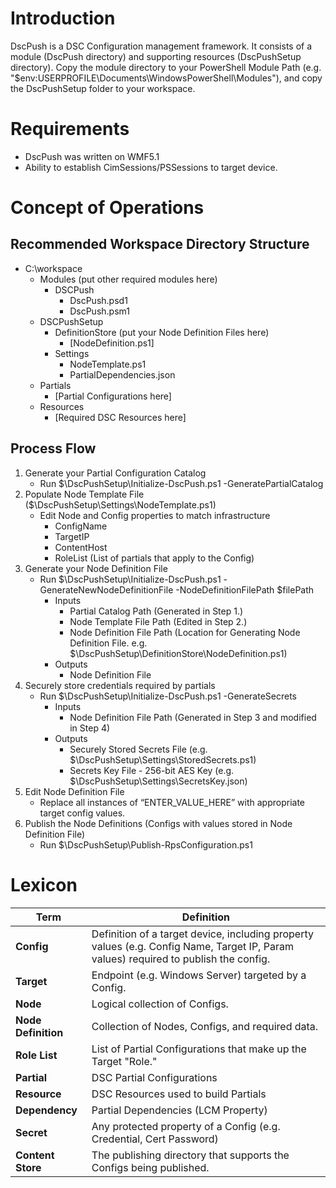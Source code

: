 # Introduction

DscPush is a DSC Configuration management framework. It consists of a module (DscPush directory) and supporting resources (DscPushSetup directory). Copy the module directory to your PowerShell Module Path (e.g. "$env:USERPROFILE\Documents\WindowsPowerShell\Modules"), and copy the DscPushSetup folder to your workspace.

# Requirements

* DscPush was written on WMF5.1
* Ability to establish CimSessions/PSSessions to target device.


# Concept of Operations

## Recommended Workspace Directory Structure

- C:\workspace
  - Modules (put other required modules here)
    - DSCPush
      - DscPush.psd1
      - DscPush.psm1
  - DSCPushSetup
    - DefinitionStore (put your Node Definition Files here)
      - [NodeDefinition.ps1]
    - Settings
      - NodeTemplate.ps1
      - PartialDependencies.json
  - Partials
    - [Partial Configurations here]
  - Resources
    - [Required DSC Resources here]


## Process Flow

1. Generate your Partial Configuration Catalog 
   - Run $\DscPushSetup\Initialize-DscPush.ps1 -GeneratePartialCatalog
2. Populate Node Template File ($\DscPushSetup\Settings\NodeTemplate.ps1)
   - Edit Node and Config properties to match infrastructure
     - ConfigName
     - TargetIP
     - ContentHost
     - RoleList (List of partials that apply to the Config)
3. Generate your Node Definition File
   - Run $\DscPushSetup\Initialize-DscPush.ps1 -GenerateNewNodeDefinitionFile -NodeDefinitionFilePath $filePath
     - Inputs
       - Partial Catalog Path (Generated in Step 1.)
       - Node Template File Path (Edited in Step 2.)
       - Node Definition File Path (Location for Generating Node Definition File. e.g. $\DscPushSetup\DefinitionStore\NodeDefinition.ps1)
     - Outputs
       - Node Definition File
4. Securely store credentials required by partials
   - Run $\DscPushSetup\Initialize-DscPush.ps1 -GenerateSecrets
     - Inputs
       - Node Definition File Path (Generated in Step 3 and modified in Step 4)
     - Outputs
       - Securely Stored Secrets File (e.g. $\DscPushSetup\Settings\StoredSecrets.ps1)
       - Secrets Key File - 256-bit AES Key (e.g. $\DscPushSetup\Settings\SecretsKey.json)
5. Edit Node Definition File
   - Replace all instances of “ENTER_VALUE_HERE” with appropriate target config values.
6. Publish the Node Definitions (Configs with values stored in Node Definition File)
   - Run $\DscPushSetup\Publish-RpsConfiguration.ps1


# Lexicon

| **Term** | **Definition** |
| --- | --- |
| **Config** | Definition of a target device, including property values (e.g. Config Name, Target IP, Param values) required to publish the config. |
| **Target** | Endpoint (e.g. Windows Server) targeted by a Config. |
| **Node** | Logical collection of Configs. |
| **Node Definition** | Collection of Nodes, Configs, and required data. |
| **Role List** | List of Partial Configurations that make up the Target &quot;Role.&quot; |
| **Partial** | DSC Partial Configurations |
| **Resource** | DSC Resources used to build Partials |
| **Dependency** | Partial Dependencies (LCM Property) |
| **Secret** | Any protected property of a Config (e.g. Credential, Cert Password) |
| **Content Store** | The publishing directory that supports the Configs being published. |
